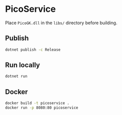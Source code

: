 # PicoService

Place `PicoGK.dll` in the `libs/` directory before building.

## Publish

```bash
dotnet publish -c Release
```

## Run locally

```bash
dotnet run
```

## Docker

```bash
docker build -t picoservice .
docker run -p 8080:80 picoservice
```
